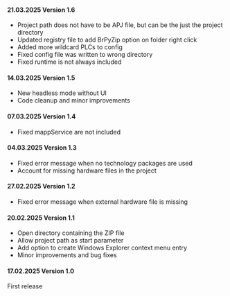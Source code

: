 #### 21.03.2025 Version 1.6
* Project path does not have to be APJ file, but can be the just the project directory
* Updated registry file to add BrPyZip option on folder right click
* Added more wildcard PLCs to config
* Fixed config file was written to wrong directory
* Fixed runtime is not always included

#### 14.03.2025 Version 1.5
* New headless mode without UI
* Code cleanup and minor improvements

#### 07.03.2025 Version 1.4
* Fixed mappService are not included

#### 04.03.2025 Version 1.3
* Fixed error message when no technology packages are used
* Account for missing hardware files in the project

#### 27.02.2025 Version 1.2
* Fixed error message when external hardware file is missing

#### 20.02.2025 Version 1.1

* Open directory containing the ZIP file
* Allow project path as start parameter
* Add option to create Windows Explorer context menu entry
* Minor improvements and bug fixes

#### 17.02.2025 Version 1.0

First release
